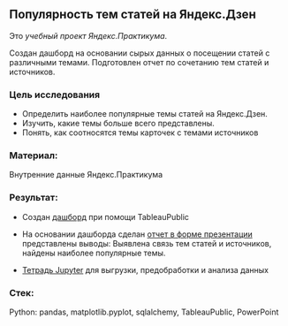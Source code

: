 ## Популярность тем статей на Яндекс.Дзен
Это *учебный проект Яндекс.Практикума*.

Создан дашборд на основании сырых данных о посещении статей с различными темами. Подготовлен отчет по сочетанию тем статей и источников.

### Цель исследования
* Определить наиболее популярные темы статей на Яндекс.Дзен.
* Изучить, какие темы больше всего представлены.
* Понять, как соотносятся темы карточек с темами источников

### Материал:
Внутренние данные Яндекс.Практикума

### Результат:
* Создан [дашборд](https://public.tableau.com/app/profile/sofya4724/viz/DashfoYa_Dzen/result?publish=yes) при помощи TableauPublic

* На основании дашборда сделан [отчет в форме презентации](https://github.com/Sofya-Z/Sofya-Z/blob/main/My-DA-portfolio/Frequency-of-article-topics/dynamics_visits_dzen.pdf) представлены выводы: Выявлена связь тем статей и источников, найдены наиболее популярные темы.

* [Тетрадь Jupyter]() для выгрузки, предобработки и анализа данных

### Стек:
Python: pandas, matplotlib.pyplot, sqlalchemy, TableauPublic, PowerPoint

